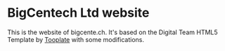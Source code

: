 BigCentech Ltd website
======================

This is the website of bigcente.ch. It's based on the Digital Team HTML5 Template by [Tooplate](http://www.tooplate.com) with some modifications.